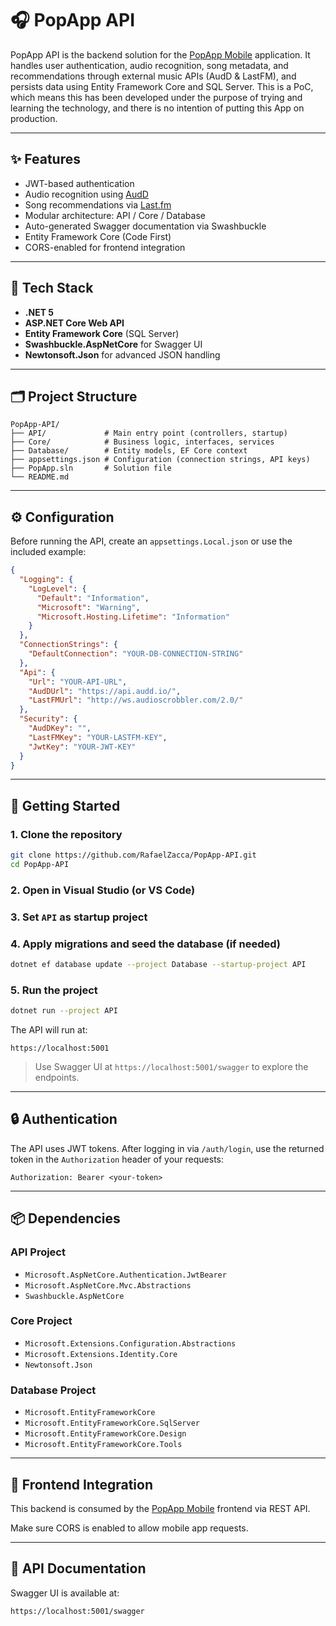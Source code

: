 # 🎧 PopApp API

PopApp API is the backend solution for the [PopApp Mobile](https://github.com/RafaelZacca/PopApp-Mobile) application. It handles user authentication, audio recognition, song metadata, and recommendations through external music APIs (AudD & LastFM), and persists data using Entity Framework Core and SQL Server.
This is a PoC, which means this has been developed under the purpose of trying and learning the technology, and there is no intention of putting this App on production.

---

## ✨ Features

- JWT-based authentication
- Audio recognition using [AudD](https://audd.io/)
- Song recommendations via [Last.fm](https://www.last.fm/api)
- Modular architecture: API / Core / Database
- Auto-generated Swagger documentation via Swashbuckle
- Entity Framework Core (Code First)
- CORS-enabled for frontend integration

---

## 🧠 Tech Stack

- **.NET 5**
- **ASP.NET Core Web API**
- **Entity Framework Core** (SQL Server)
- **Swashbuckle.AspNetCore** for Swagger UI
- **Newtonsoft.Json** for advanced JSON handling

---

## 🗂️ Project Structure

```
PopApp-API/
├── API/             # Main entry point (controllers, startup)
├── Core/            # Business logic, interfaces, services
├── Database/        # Entity models, EF Core context
├── appsettings.json # Configuration (connection strings, API keys)
├── PopApp.sln       # Solution file
└── README.md
```

---

## ⚙️ Configuration

Before running the API, create an `appsettings.Local.json` or use the included example:

```json
{
  "Logging": {
    "LogLevel": {
      "Default": "Information",
      "Microsoft": "Warning",
      "Microsoft.Hosting.Lifetime": "Information"
    }
  },
  "ConnectionStrings": {
    "DefaultConnection": "YOUR-DB-CONNECTION-STRING"
  },
  "Api": {
    "Url": "YOUR-API-URL",
    "AudDUrl": "https://api.audd.io/",
    "LastFMUrl": "http://ws.audioscrobbler.com/2.0/"
  },
  "Security": {
    "AudDKey": "",
    "LastFMKey": "YOUR-LASTFM-KEY",
    "JwtKey": "YOUR-JWT-KEY"
  }
}
```

---

## 🚀 Getting Started

### 1. Clone the repository
```bash
git clone https://github.com/RafaelZacca/PopApp-API.git
cd PopApp-API
```

### 2. Open in Visual Studio (or VS Code)

### 3. Set `API` as startup project

### 4. Apply migrations and seed the database (if needed)
```bash
dotnet ef database update --project Database --startup-project API
```

### 5. Run the project
```bash
dotnet run --project API
```

The API will run at:
```
https://localhost:5001
```

> Use Swagger UI at `https://localhost:5001/swagger` to explore the endpoints.

---

## 🔒 Authentication

The API uses JWT tokens. After logging in via `/auth/login`, use the returned token in the `Authorization` header of your requests:

```
Authorization: Bearer <your-token>
```

---

## 📦 Dependencies

### API Project
- `Microsoft.AspNetCore.Authentication.JwtBearer`
- `Microsoft.AspNetCore.Mvc.Abstractions`
- `Swashbuckle.AspNetCore`

### Core Project
- `Microsoft.Extensions.Configuration.Abstractions`
- `Microsoft.Extensions.Identity.Core`
- `Newtonsoft.Json`

### Database Project
- `Microsoft.EntityFrameworkCore`
- `Microsoft.EntityFrameworkCore.SqlServer`
- `Microsoft.EntityFrameworkCore.Design`
- `Microsoft.EntityFrameworkCore.Tools`

---

## 🔗 Frontend Integration

This backend is consumed by the [PopApp Mobile](https://github.com/RafaelZacca/PopApp-Mobile) frontend via REST API.

Make sure CORS is enabled to allow mobile app requests.

---

## 🧭 API Documentation

Swagger UI is available at:
```
https://localhost:5001/swagger
```
